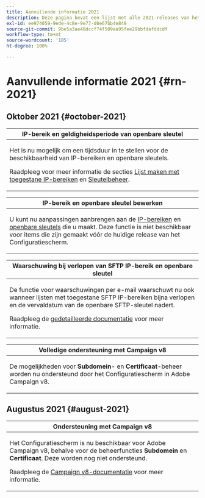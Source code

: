 ```yaml
---
title: Aanvullende informatie 2021
description: Deze pagina bevat een lijst met alle 2021-releases van het Configuratiescherm.
exl-id: ee974059-9ede-4c8e-9e77-d0e67bb4e849
source-git-commit: 9be5a3ae48dccf74f509aa95fee29bbfdafddcdf
workflow-type: tm+mt
source-wordcount: '185'
ht-degree: 100%

---
```


# Aanvullende informatie 2021 {#rn-2021}

## Oktober 2021 {#october-2021}

<table>
<thead>
<tr>
<th><strong>IP-bereik en geldigheidsperiode van openbare sleutel</strong><br/></th>
</tr>
</thead>
<tbody>
<tr>
<td>
<p>Het is nu mogelijk om een tijdsduur in te stellen voor de beschikbaarheid van IP-bereiken en openbare sleutels. </p><p>Raadpleeg voor meer informatie de secties <a href="../sftp/using/ip-range-allow-listing.md#adding-ip-addresses-allow-list">Lijst maken met toegestane IP-bereiken</a> en <a href="../sftp/using/key-management.md#installing-ssh-key">Sleutelbeheer</a>.</p>
</td>
</tr>
</tbody>
</table>

<table>
<thead>
<tr>
<th><strong>IP-bereik en openbare sleutel bewerken</strong><br/></th>
</tr>
</thead>
<tbody>
<tr>
<td>
<p>U kunt nu aanpassingen aanbrengen aan de <a href="../sftp/using/ip-range-allow-listing.md#editing-ip-ranges">IP-bereiken</a> en <a href="../sftp/using/key-management.md#editing-public-keys">openbare sleutels</a> die u maakt. Deze functie is niet beschikbaar voor items die zijn gemaakt vóór de huidige release van het Configuratiescherm.
</td>
</tr>
</tbody>
</table>

<table>
<thead>
<tr>
<th><strong>Waarschuwing bij verlopen van SFTP IP-bereik en openbare sleutel</strong><br/></th>
</tr>
</thead>
<tbody>
<tr>
<td>
<p>De functie voor waarschuwingen per e-mail waarschuwt nu ook wanneer lijsten met toegestane SFTP IP-bereiken bijna verlopen en de vervaldatum van de openbare SFTP-sleutel nadert.</p><p>Raadpleeg de <a href="../performance-monitoring/using/email-alerting.md">gedetailleerde documentatie</a> voor meer informatie.</p>
</td>
</tr>
</tbody>
</table>

<table>
<thead>
<tr>
<th><strong>Volledige ondersteuning met Campaign v8</strong><br/></th>
</tr>
</thead>
<tbody>
<tr>
<td>
<p>De mogelijkheden voor <strong>Subdomein</strong>- en <strong>Certificaat</strong>-beheer worden nu ondersteund door het Configuratiescherm in Adobe Campaign v8.</a></p>
</td>
</tr>
</tbody>
</table>

## Augustus 2021 {#august-2021}

<table>
<thead>
<tr>
<th><strong>Ondersteuning met Campaign v8</strong><br/></th>
</tr>
</thead>
<tbody>
<tr>
<td>
<p>Het Configuratiescherm is nu beschikbaar voor Adobe Campaign v8, behalve voor de beheerfuncties <strong>Subdomein</strong> en <strong>Certificaat</strong>. Deze worden nog niet ondersteund.</p><p>Raadpleeg de <a href="https://experienceleague.adobe.com/docs/campaign/campaign-v8/deploy/self-service.html?lang=nl" target="blank">Campaign v8-documentatie</a> voor meer informatie.</p>
</td>
</tr>
</tbody>
</table>
